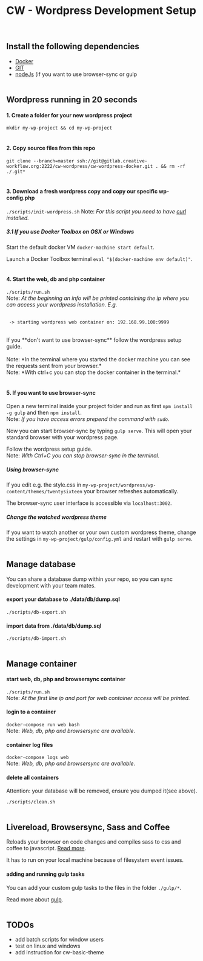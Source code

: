 # CW - Wordpress Development Setup
<br>

## Install the following dependencies
  * [Docker](https://docs.docker.com/engine/installation)
  * [GIT](https://git-scm.com/book/en/v2/Getting-Started-Installing-Git)
  * [nodeJs](https://nodejs.org) (if you want to use browser-sync or gulp
<br><br>

## Wordpress running in 20 seconds

#### 1. Create a folder for your new wordpress project
``mkdir my-wp-project && cd my-wp-project``
<br><br>

#### 2. Copy source files from this repo
``git clone --branch=master ssh://git@gitlab.creative-workflow.org:2222/cw-wordpress/cw-wordpress-docker.git . && rm -rf ./.git*``
<br><br>

#### 3. Download a fresh wordpress copy and copy our specific wp-config.php
``./scripts/init-wordpress.sh`` 
Note: *For this script you need to have [curl](https://curl.haxx.se/) installed.*

##### 3.1 If you use Docker Toolbox on OSX or Windows
Start the default docker VM ``docker-machine start default``.

Launch a Docker Toolbox terminal ``eval "$(docker-machine env default)"``.
<br><br>

#### 4. Start the web, db and php container
``./scripts/run.sh``
<br>
Note: *At the beginning an info will be printed containing the ip where you can access your wordpress installation. E.g.*
<br><br>
```
 -> starting wordpress web container on: 192.168.99.100:9999
 ```
<br>
If you **don't want to use browser-sync** follow the wordpress setup guide. 
<br><br>
Note: *In the terminal where you started the docker machine you can see the requests sent from your browser.*
<br>
Note: *With ctrl+c you can stop the docker container in the terminal.*
<br><br>

#### 5. If you want to use browser-sync
Open a new terminal inside your project folder and run as first ``npm install -g gulp`` and then ``npm install``. 
<br>
Note: *If you have access errors prepend the command with ``sudo``.*

Now you can start browser-sync by typing ``gulp serve``. This will open your standard browser with your wordpress page.

Follow the wordpress setup guide.
<br>
Note: *With Ctrl+C you can stop browser-sync in the terminal.*

##### Using browser-sync

If you edit e.g. the style.css in ``my-wp-project/wordpress/wp-content/themes/twentysixteen`` your browser refreshes automatically.

The browser-sync user interface is accessible via ``localhost:3002``.

##### Change the watched wordpress theme

If you want to watch another or your own custom wordpress theme, change the settings in ``my-wp-project/gulp/config.yml`` and restart with ``gulp serve``.
<br><br>

## Manage database
You can share a database dump within your repo, so you can sync development with your team mates.
#### export your database to ./data/db/dump.sql
``./scripts/db-export.sh``

#### import data from ./data/db/dump.sql
``./scripts/db-import.sh``
<br><br>

## Manage container
#### start web, db, php and browsersync container
``./scripts/run.sh`` 
<br>
Note: *At the first line ip and port for web container access will be printed.*

#### login to a container
``docker-compose run web bash`` 
<br>
Note: *Web, db, php and browsersync are available.*

#### container log files
``docker-compose logs web`` 
<br>
Note: *Web, db, php and browsersync are available.*

#### delete all containers
Attention: your database will be removed, ensure you dumped it(see above).

``./scripts/clean.sh``
<br><br>

## Livereload, Browsersync, Sass and Coffee
Reloads your browser on code changes and compiles sass to css and coffee to javascript. [Read more](https://www.browsersync.io/).

It has to run on your local machine because of filesystem event issues.

#### adding and running gulp tasks
You can add your custom gulp tasks to the files in the folder ``./gulp/*``.

Read more about [gulp](https://github.com/gulpjs/gulp/blob/master/docs/API.md).
<br><br>

## TODOs
  * add batch scripts for window users
  * test on linux and windows
  * add instruction for cw-basic-theme
